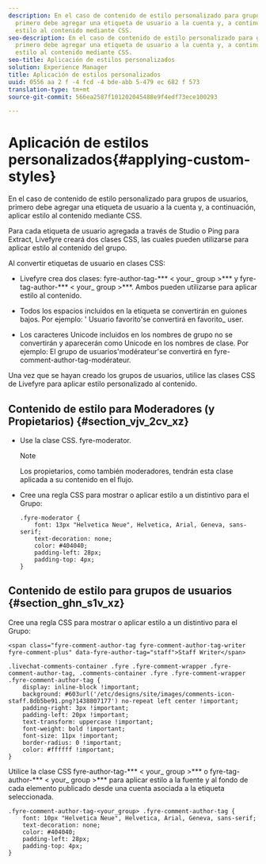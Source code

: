 ```yaml
---
description: En el caso de contenido de estilo personalizado para grupos de usuarios,
  primero debe agregar una etiqueta de usuario a la cuenta y, a continuación, aplicar
  estilo al contenido mediante CSS.
seo-description: En el caso de contenido de estilo personalizado para grupos de usuarios,
  primero debe agregar una etiqueta de usuario a la cuenta y, a continuación, aplicar
  estilo al contenido mediante CSS.
seo-title: Aplicación de estilos personalizados
solution: Experience Manager
title: Aplicación de estilos personalizados
uuid: 0556 aa 2 f -4 fcd -4 bde-abb 5-479 ec 682 f 573
translation-type: tm+mt
source-git-commit: 566ea2587f101202045488e9f4edf73ece100293

---
```



# Aplicación de estilos personalizados{#applying-custom-styles}

En el caso de contenido de estilo personalizado para grupos de usuarios, primero debe agregar una etiqueta de usuario a la cuenta y, a continuación, aplicar estilo al contenido mediante CSS.

Para cada etiqueta de usuario agregada a través de Studio o Ping para Extract, Livefyre creará dos clases CSS, las cuales pueden utilizarse para aplicar estilo al contenido del grupo.

Al convertir etiquetas de usuario en clases CSS:

* Livefyre crea dos clases: fyre-author-tag-*** < your_ group >*** y fyre-tag-author-*** < your_ group >***. Ambos pueden utilizarse para aplicar estilo al contenido.

* Todos los espacios incluidos en la etiqueta se convertirán en guiones bajos. Por ejemplo: ' Usuario favorito'se convertirá en favorito_ user.
* Los caracteres Unicode incluidos en los nombres de grupo no se convertirán y aparecerán como Unicode en los nombres de clase. Por ejemplo: El grupo de usuarios'modérateur'se convertirá en fyre-comment-author-tag-modérateur.

Una vez que se hayan creado los grupos de usuarios, utilice las clases CSS de Livefyre para aplicar estilo personalizado al contenido.

## Contenido de estilo para Moderadores (y Propietarios) {#section_vjv_2cv_xz}

* Use la clase CSS. fyre-moderator.

   >[!NOTE]
   >
   >Los propietarios, como también moderadores, tendrán esta clase aplicada a su contenido en el flujo.

* Cree una regla CSS para mostrar o aplicar estilo a un distintivo para el Grupo:

   ```
   .fyre-moderator { 
       font: 13px "Helvetica Neue", Helvetica, Arial, Geneva, sans-serif; 
       text-decoration: none; 
       color: #404040; 
       padding-left: 28px; 
       padding-top: 4px; 
   }
   ```

## Contenido de estilo para grupos de usuarios {#section_ghn_s1v_xz}

Cree una regla CSS para mostrar o aplicar estilo a un distintivo para el Grupo:

```
<span class="fyre-comment-author-tag fyre-comment-author-tag-writer fyre-comment-plus" data-fyre-author-tag="staff">Staff Writer</span>
```

```
.livechat-comments-container .fyre .fyre-comment-wrapper .fyre-comment-author-tag, .comments-container .fyre .fyre-comment-wrapper .fyre-comment-author-tag { 
    display: inline-block !important; 
    background: #603url('/etc/designs/site/images/comments-icon-staff.8db5be91.png?1438807177') no-repeat left center !important; 
    padding-right: 3px !important; 
    padding-left: 20px !important; 
    text-transform: uppercase !important; 
    font-weight: bold !important; 
    font-size: 11px !important; 
    border-radius: 0 !important; 
    color: #ffffff !important; 
}
```

Utilice la clase CSS fyre-author-tag-*** < your_ group >*** o fyre-tag-author-*** < your_ group >*** para aplicar estilo a la fuente y al fondo de cada elemento publicado desde una cuenta asociada a la etiqueta seleccionada.

```
.fyre-comment-author-tag-<your_group> .fyre-comment-author-tag { 
    font: 10px "Helvetica Neue", Helvetica, Arial, Geneva, sans-serif; 
    text-decoration: none; 
    color: #404040; 
    padding-left: 28px; 
    padding-top: 4px; 
}
```

